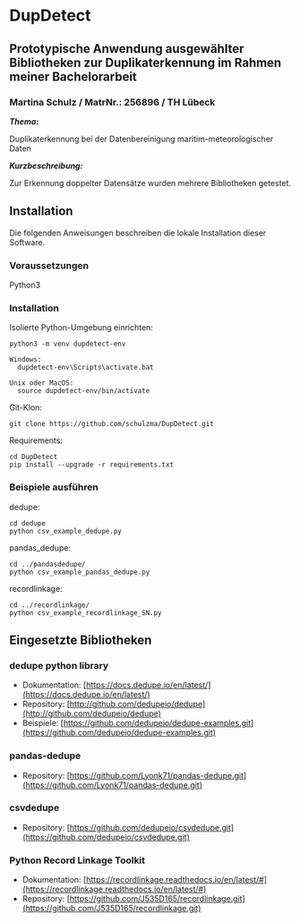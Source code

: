 # DupDetect

## Prototypische Anwendung ausgewählter Bibliotheken zur Duplikaterkennung im Rahmen meiner Bachelorarbeit

### **Martina Schulz / MatrNr.: 256896 / TH Lübeck** 

**_Thema:_**

Duplikaterkennung bei der Datenbereinigung maritim-meteorologischer Daten

**_Kurzbeschreibung:_**

Zur Erkennung doppelter Datensätze wurden mehrere Bibliotheken getestet.

## Installation

Die folgenden Anweisungen beschreiben die lokale Installation dieser Software.

### Voraussetzungen

Python3

### Installation

Isolierte Python-Umgebung einrichten:
```
python3 -m venv dupdetect-env

Windows:
  dupdetect-env\Scripts\activate.bat

Unix oder MacOS:
  source dupdetect-env/bin/activate
```

Git-Klon:
```
git clone https://github.com/schulzma/DupDetect.git
```

Requirements:
```
cd DupDetect
pip install --upgrade -r requirements.txt
```

### Beispiele ausführen

dedupe:
```
cd dedupe
python csv_example_dedupe.py
```

pandas_dedupe:
```
cd ../pandasdedupe/
python csv_example_pandas_dedupe.py
```

recordlinkage:
```
cd ../recordlinkage/
python csv_example_recordlinkage_SN.py
```

## Eingesetzte Bibliotheken

### dedupe python library 
* Dokumentation: [https://docs.dedupe.io/en/latest/](https://docs.dedupe.io/en/latest/)
* Repository: [http://github.com/dedupeio/dedupe](http://github.com/dedupeio/dedupe) 
* Beispiele: [https://github.com/dedupeio/dedupe-examples.git](https://github.com/dedupeio/dedupe-examples.git)

### pandas-dedupe
* Repository: [https://github.com/Lyonk71/pandas-dedupe.git](https://github.com/Lyonk71/pandas-dedupe.git)

### csvdedupe
* Repository: [https://github.com/dedupeio/csvdedupe.git](https://github.com/dedupeio/csvdedupe.git)

### Python Record Linkage Toolkit
* Dokumentation: [https://recordlinkage.readthedocs.io/en/latest/#](https://recordlinkage.readthedocs.io/en/latest/#)
* Repository: [https://github.com/J535D165/recordlinkage.git](https://github.com/J535D165/recordlinkage.git)
